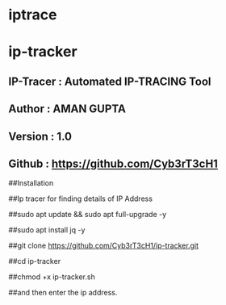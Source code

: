 # iptrace
# ip-tracker

##   IP-Tracer  :       Automated IP-TRACING  Tool
##   Author     :       AMAN GUPTA 
##   Version    :       1.0
##   Github     :       https://github.com/Cyb3rT3cH1


##Installation 

##Ip tracer for finding details of IP Address

##sudo apt update && sudo apt full-upgrade -y

##sudo apt install jq -y

##git clone https://github.com/Cyb3rT3cH1/ip-tracker.git

##cd ip-tracker 

##chmod +x ip-tracker.sh

##and then enter the ip address.
